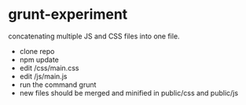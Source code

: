 # grunt-experiment
concatenating multiple JS and CSS files into one file.

*   clone repo
*   npm update
*   edit /css/main.css
*   edit /js/main.js
*   run the command grunt
*   new files should be merged and minified in public/css and public/js
